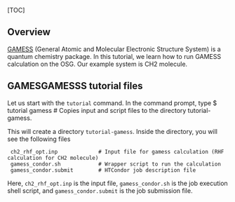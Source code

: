 
[title]: - "GAMESS"
[TOC]
 
## Overview

[GAMESS](http://www.msg.chem.iastate.edu/gamess/) (General Atomic and Molecular Electronic Structure System)
is 
a quantum chemistry package. In this tutorial, we learn how to run GAMESS calculation on the OSG. Our example 
system is CH2 molecule.  

## GAMESGAMESSS tutorial files

Let us start with the `tutorial` command. In the command prompt, type
	 $ tutorial gamess # Copies input and script files to the directory tutorial-gamess.
 
This will create a directory `tutorial-gamess`. Inside the directory, you will see the following files

     ch2_rhf_opt.inp             # Input file for gamess calculation (RHF calculation for CH2 molecule)
     gamess_condor.sh            # Wrapper script to run the calculation 
     gamess_condor.submit        # HTCondor job description file 


Here, `ch2_rhf_opt.inp` is the input file, `gamess_condor.sh` is the job execution shell script, and 
`gamess_condor.submit` is the job submission file. 


